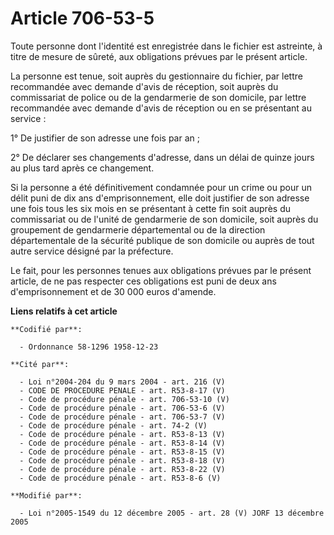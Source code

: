 # Article 706-53-5

Toute personne dont l'identité est enregistrée dans le fichier est astreinte, à titre de mesure de sûreté, aux obligations
prévues par le présent article.

La personne est tenue, soit auprès du gestionnaire du fichier, par lettre recommandée avec demande d'avis de réception, soit
auprès du commissariat de police ou de la gendarmerie de son domicile, par lettre recommandée avec demande d'avis de
réception ou en se présentant au service :

1° De justifier de son adresse une fois par an ;

2° De déclarer ses changements d'adresse, dans un délai de quinze jours au plus tard après ce changement.

Si la personne a été définitivement condamnée pour un crime ou pour un délit puni de dix ans d'emprisonnement, elle doit
justifier de son adresse une fois tous les six mois en se présentant à cette fin soit auprès du commissariat ou de l'unité de
gendarmerie de son domicile, soit auprès du groupement de gendarmerie départemental ou de la direction départementale de la
sécurité publique de son domicile ou auprès de tout autre service désigné par la préfecture.

Le fait, pour les personnes tenues aux obligations prévues par le présent article, de ne pas respecter ces obligations est
puni de deux ans d'emprisonnement et de 30 000 euros d'amende.

**Liens relatifs à cet article**

	**Codifié par**:

	  - Ordonnance 58-1296 1958-12-23

	**Cité par**:

	  - Loi n°2004-204 du 9 mars 2004 - art. 216 (V)
	  - CODE DE PROCEDURE PENALE - art. R53-8-17 (V)
	  - Code de procédure pénale - art. 706-53-10 (V)
	  - Code de procédure pénale - art. 706-53-6 (V)
	  - Code de procédure pénale - art. 706-53-7 (V)
	  - Code de procédure pénale - art. 74-2 (V)
	  - Code de procédure pénale - art. R53-8-13 (V)
	  - Code de procédure pénale - art. R53-8-14 (V)
	  - Code de procédure pénale - art. R53-8-15 (V)
	  - Code de procédure pénale - art. R53-8-18 (V)
	  - Code de procédure pénale - art. R53-8-22 (V)
	  - Code de procédure pénale - art. R53-8-6 (V)

	**Modifié par**:

	  - Loi n°2005-1549 du 12 décembre 2005 - art. 28 (V) JORF 13 décembre 2005
